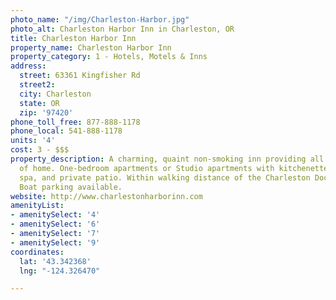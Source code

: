 ```yaml
---
photo_name: "/img/Charleston-Harbor.jpg"
photo_alt: Charleston Harbor Inn in Charleston, OR
title: Charleston Harbor Inn
property_name: Charleston Harbor Inn
property_category: 1 - Hotels, Motels & Inns
address:
  street: 63361 Kingfisher Rd
  street2: 
  city: Charleston
  state: OR
  zip: '97420'
phone_toll_free: 877-888-1178
phone_local: 541-888-1178
units: '4'
cost: 3 - $$$
property_description: A charming, quaint non-smoking inn providing all the comforts
  of home. One-bedroom apartments or Studio apartments with kitchenettes, in-room
  spa, and private patio. Within walking distance of the Charleston Docks and dining.
  Boat parking available.
website: http://www.charlestonharborinn.com
amenityList:
- amenitySelect: '4'
- amenitySelect: '6'
- amenitySelect: '7'
- amenitySelect: '9'
coordinates:
  lat: '43.342368'
  lng: "-124.326470"

---
```


